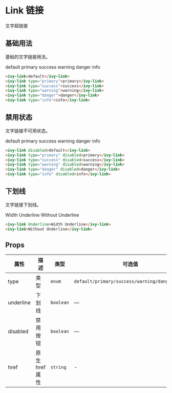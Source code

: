 # Link 链接

文字超链接

## 基础用法

基础的文字链接用法。

<div class="demo-block">
<ivy-link>default</ivy-link>
<ivy-link type="primary">primary</ivy-link>
<ivy-link type="success">success</ivy-link>
<ivy-link type="warning">warning</ivy-link>
<ivy-link type="danger">danger</ivy-link>
<ivy-link type="info">info</ivy-link>
</div>

```html
<ivy-link>default</ivy-link>
<ivy-link type="primary">primary</ivy-link>
<ivy-link type="success">success</ivy-link>
<ivy-link type="warning">warning</ivy-link>
<ivy-link type="danger">danger</ivy-link>
<ivy-link type="info">info</ivy-link>
```

## 禁用状态

文字链接不可用状态。

<div class="demo-block">
<ivy-link disabled>default</ivy-link>
<ivy-link type="primary" disabled>primary</ivy-link>
<ivy-link type="success" disabled>success</ivy-link>
<ivy-link type="warning" disabled>warning</ivy-link>
<ivy-link type="danger" disabled>danger</ivy-link>
<ivy-link type="info" disabled>info</ivy-link>
</div>

```html
<ivy-link disabled>default</ivy-link>
<ivy-link type="primary" disabled>primary</ivy-link>
<ivy-link type="success" disabled>success</ivy-link>
<ivy-link type="warning" disabled>warning</ivy-link>
<ivy-link type="danger" disabled>danger</ivy-link>
<ivy-link type="info" disabled>info</ivy-link>
```

## 下划线

文字链接下划线。

<div class="demo-block">
<ivy-link underline>Width Underline</ivy-link>
<ivy-link>Without Underline</ivy-link>
</div>

```html
<ivy-link Underline>Width Underline</ivy-link>
<ivy-link>Without Underline</ivy-link>
```

## Props

| 属性      | 描述           | 类型      | 可选值                                        | 默认值  |
| --------- | -------------- | --------- | --------------------------------------------- | ------- |
| type      | 类型           | `enum`    | `default/primary/success/warning/danger/info` | default |
| underline | 下划线         | `boolean` | —                                             | false   |
| disabled  | 禁用按钮       | `boolean` | —                                             | false   |
| href      | 原生 href 属性 | `string`  | -                                             | -       |
